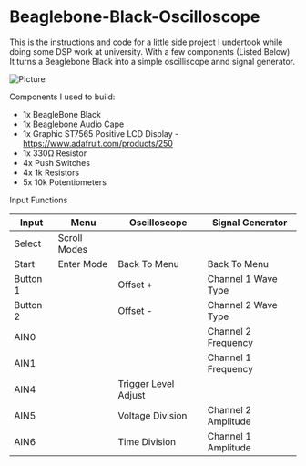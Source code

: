 # Beaglebone-Black-Oscilloscope

This is the instructions and code for a little side project I undertook while doing some DSP work at university.
With a few components (Listed Below) It turns a Beaglebone Black into a simple oscilliscope annd signal generator.

![PIcture](https://github.com/TuranSuleyman/Beaglebone-Black-Oscilloscope/blob/master/images/IMG_20140424_153454.jpg "Oscilliscope")

Components I used to build:

* 1x BeagleBone Black
* 1x Beaglebone Audio Cape
* 1x Graphic ST7565 Positive LCD Display - https://www.adafruit.com/products/250
* 1x 330Ω Resistor
* 4x Push Switches
* 4x 1k Resistors
* 5x 10k Potentiometers 
 
Input Functions

| Input        | Menu           | Oscilloscope  | Signal Generator |
|--------------|----------------|---------------|------------------| 
| Select     | Scroll Modes |  | |
| Start      | Enter Mode     |   Back To Menu | Back To Menu |
| Button 1 |      |    Offset + | Channel 1 Wave Type |
| Button 2 |       |    Offset - | Channel 2 Wave Type |
| AIN0 |    |     | Channel 2 Frequency| 
| AIN1 |     |    | Channel 1 Frequency |
| AIN4 |       |    Trigger Level Adjust |
| AIN5 |       |    Voltage Division | Channel 2 Amplitude|
| AIN6 |       |    Time Division |Channel 1 Amplitude|
